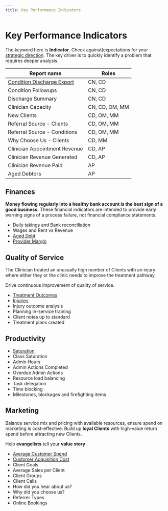 ```yaml
---
title: Key Performance Indicators
---
```


# Key Performance Indicators

The keyword here is **Indicator**. Check against[expectations for your [strategic direction](/docs/growth/direction/). The key driver is to quickly identify a problem that requires deeper analysis.

| Report name                                                                                 | Roles          |
| ------------------------------------------------------------------------------------------- | -------------- |
| [Condition Discharge Export](/features/practice-manager/reports/condition-discharge-export) | CN, CD         |
| Condition Followups                                                                         | CN, CD         |
| Discharge Summary                                                                           | CN, CD         |
| Clinician Capacity                                                                          | CN, CD, OM, MM |
| New Clients                                                                                 | CD, OM, MM     |
| Referral Source - Clients                                                                   | CD, OM, MM     |
| Referral Source - Conditions                                                                | CD, OM, MM     |
| Why Choose Us - Clients                                                                     | CD, MM         |
| Clinician Appointment Revenue                                                               | CD, AP         |
| Clinician Revenue Generated                                                                 | CD, AP         |
| Clinician Revenue Paid                                                                      | AP             |
| Aged Debtors                                                                                | AP             |

## Finances

**Money flowing regularly into a healthy bank account is the best sign of a good business.** These financial indicators are intended to provide early warning signs of a process failure, not financial compliance statements.

- Daily takings and Bank reconciliation
- Wages and Rent vs Revenue
- [Aged Debt](/docs/control/key-performance-indicators/finances-aged-debt)
- [Provider Margin](/docs/control/key-performance-indicators/finances-provider-margin)

## Quality of Service

The Clinician treated an unusually high number of Clients with an injury where either they or the clinic needs to improve the treatment pathway.

Drive continuous improvement of quality of service.

- [Treatment Outcomes](/docs/control/key-performance-indicators/qos-treatment-outcomes)
- [Injuries](/docs/control/key-performance-indicators/qos-injury-types)
- Injury outcome analysis
- Planning In-service training
- Client notes up to standard
- Treatment plans created

## Productivity

- [Saturation](/docs/control/key-performance-indicators/productivity-saturation)
- Class Saturation
- Admin Hours
- Admin Actions Completed
- Overdue Admin Actions
- Resource load balancing
- Task delegation
- Time blocking
- Milestones, blockages and firefighting items

## Marketing

Balance service mix and pricing with available resources, ensure spend on marketing is cost-effective. Build up **loyal Clients** with high-value return spend before attracting new Clients.

Help **evangelists** tell your **value story**

- [Average Customer Spend](/docs/control/key-performance-indicators/average-customer-spend)
- [Customer Acquisition Cost](/docs/control/key-performance-indicators/customer-acquisition-cost)
- Client Goals
- Average Sales per Client
- Client Groups
- Client Calls
- How did you hear about us?
- Why did you choose us?
- Referrer Types
- Online Bookings
